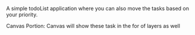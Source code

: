 A simple todoList application where you can also move the tasks based on your priority.

Canvas Portion:
Canvas will show these task in the for of layers as well
